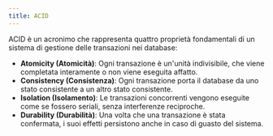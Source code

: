 ```yaml
---
title: ACID
---
```


ACID è un acronimo che rappresenta quattro proprietà fondamentali di un sistema di gestione delle transazioni nei database:

- **Atomicity (Atomicità)**: Ogni transazione è un'unità indivisibile, che viene completata interamente o non viene eseguita affatto.
- **Consistency (Consistenza)**: Ogni transazione porta il database da uno stato consistente a un altro stato consistente.
- **Isolation (Isolamento)**: Le transazioni concorrenti vengono eseguite come se fossero seriali, senza interferenze reciproche.
- **Durability (Durabilità)**: Una volta che una transazione è stata confermata, i suoi effetti persistono anche in caso di guasto del sistema.
